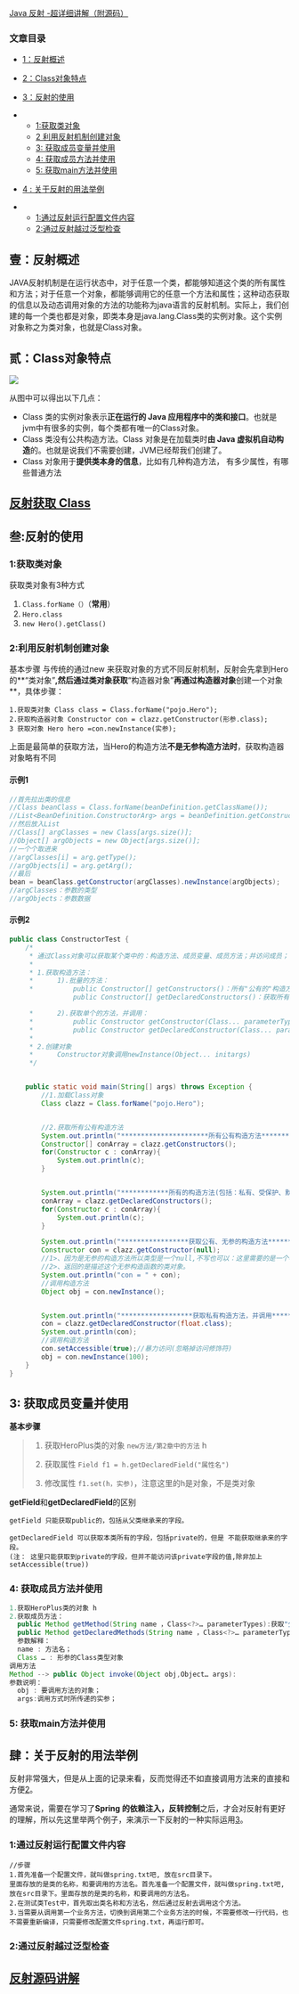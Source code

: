 [Java 反射 -超详细讲解（附源码）](<https://blog.csdn.net/lililuni/article/details/83449088?depth_1-utm_source=distribute.pc_relevant.none-task&utm_source=distribute.pc_relevant.none-task>)

### 文章目录

- [1：反射概述](https://blog.csdn.net/lililuni/article/details/83449088?depth_1-utm_source=distribute.pc_relevant.none-task&utm_source=distribute.pc_relevant.none-task#1_4)

- [2：Class对象特点](https://blog.csdn.net/lililuni/article/details/83449088?depth_1-utm_source=distribute.pc_relevant.none-task&utm_source=distribute.pc_relevant.none-task#2Class_9)

- [3：反射的使用](https://blog.csdn.net/lililuni/article/details/83449088?depth_1-utm_source=distribute.pc_relevant.none-task&utm_source=distribute.pc_relevant.none-task#3_22)

- - [1:获取类对象](https://blog.csdn.net/lililuni/article/details/83449088?depth_1-utm_source=distribute.pc_relevant.none-task&utm_source=distribute.pc_relevant.none-task#1_34)
  - [2 利用反射机制创建对象](https://blog.csdn.net/lililuni/article/details/83449088?depth_1-utm_source=distribute.pc_relevant.none-task&utm_source=distribute.pc_relevant.none-task#2__68)
  - [3: 获取成员变量并使用](https://blog.csdn.net/lililuni/article/details/83449088?depth_1-utm_source=distribute.pc_relevant.none-task&utm_source=distribute.pc_relevant.none-task#3___212)
  - [4: 获取成员方法并使用](https://blog.csdn.net/lililuni/article/details/83449088?depth_1-utm_source=distribute.pc_relevant.none-task&utm_source=distribute.pc_relevant.none-task#4___286)
  - [5: 获取main方法并使用](https://blog.csdn.net/lililuni/article/details/83449088?depth_1-utm_source=distribute.pc_relevant.none-task&utm_source=distribute.pc_relevant.none-task#5__main_328)

- [4 : 关于反射的用法举例](https://blog.csdn.net/lililuni/article/details/83449088?depth_1-utm_source=distribute.pc_relevant.none-task&utm_source=distribute.pc_relevant.none-task#4___365)

- - [1:通过反射运行配置文件内容](https://blog.csdn.net/lililuni/article/details/83449088?depth_1-utm_source=distribute.pc_relevant.none-task&utm_source=distribute.pc_relevant.none-task#1_369)
  - [2:通过反射越过泛型检查](https://blog.csdn.net/lililuni/article/details/83449088?depth_1-utm_source=distribute.pc_relevant.none-task&utm_source=distribute.pc_relevant.none-task#2_445)



## 壹：反射概述

​       JAVA反射机制是在运行状态中，对于任意一个类，都能够知道这个类的所有属性和方法；对于任意一个对象，都能够调用它的任意一个方法和属性；这种动态获取的信息以及动态调用对象的方法的功能称为java语言的反射机制。
​     实际上，我们创建的每一个类也都是对象，即类本身是java.lang.Class类的实例对象。这个实例对象称之为类对象，也就是Class对象。

## 贰：Class对象特点

![](./images/Class.png)

 从图中可以得出以下几点：

- Class 类的实例对象表示**正在运行的 Java 应用程序中的类和接口**。也就是jvm中有很多的实例，每个类都有唯一的Class对象。
- Class 类没有公共构造方法。Class 对象是在加载类时**由 Java 虚拟机自动构造**的。也就是说我们不需要创建，JVM已经帮我们创建了。
- Class 对象用于**提供类本身的信息**，比如有几种构造方法， 有多少属性，有哪些普通方法



## [反射获取 Class](<http://www.10qianwan.com/articledetail/116411.html>)



## 叁:反射的使用

### 1:获取类对象

获取类对象有3种方式

1. `Class.forName（）`（**常用**）
2. `Hero.class`
3. `new Hero().getClass()`

### 2:利用反射机制创建对象

基本步骤
  与传统的通过new 来获取对象的方式不同反射机制，反射会先拿到Hero的**“类对象”**,然后通过类对象获取**“构造器对象”**再通过构造器对象**创建一个对象**，具体步骤：

```
1.获取类对象 Class class = Class.forName("pojo.Hero");
2.获取构造器对象 Constructor con = clazz.getConstructor(形参.class);
3 获取对象 Hero hero =con.newInstance(实参);
```

上面是最简单的获取方法，当Hero的构造方法**不是无参构造方法时**，获取构造器对象略有不同


#### 示例1

```java
//首先拉出类的信息
//Class beanClass = Class.forName(beanDefinition.getClassName());
//List<BeanDefinition.ConstructorArg> args = beanDefinition.getConstructorArgs();
//然后放入List
//Class[] argClasses = new Class[args.size()];
//Object[] argObjects = new Object[args.size()];
//一个个取进来
//argClasses[i] = arg.getType();
//argObjects[i] = arg.getArg();
//最后
bean = beanClass.getConstructor(argClasses).newInstance(argObjects);
//argClasses：参数的类型
//argObjects：参数数据
```



#### 示例2

```java
public class ConstructorTest {
	/*
	 * 通过Class对象可以获取某个类中的：构造方法、成员变量、成员方法；并访问成员；
	 *
	 * 1.获取构造方法：
	 * 		1).批量的方法：
	 * 			public Constructor[] getConstructors()：所有"公有的"构造方法
	            public Constructor[] getDeclaredConstructors()：获取所有的构造方法(包括私有、受保护、默认、公有)

	 * 		2).获取单个的方法，并调用：
	 * 			public Constructor getConstructor(Class... parameterTypes):获取单个的"公有的"构造方法：
	 * 			public Constructor getDeclaredConstructor(Class... parameterTypes):获取"某个构造方法"可以是私有的，或受保护、默认、公有；
	 *
	 * 2.创建对象
	 * 		Constructor对象调用newInstance(Object... initargs)
	 */


    public static void main(String[] args) throws Exception {
        //1.加载Class对象
        Class clazz = Class.forName("pojo.Hero");


        //2.获取所有公有构造方法
        System.out.println("**********************所有公有构造方法*********************************");
        Constructor[] conArray = clazz.getConstructors();
        for(Constructor c : conArray){
            System.out.println(c);
        }


        System.out.println("************所有的构造方法(包括：私有、受保护、默认、公有)***************");
        conArray = clazz.getDeclaredConstructors();
        for(Constructor c : conArray){
            System.out.println(c);
        }

        System.out.println("*****************获取公有、无参的构造方法*******************************");
        Constructor con = clazz.getConstructor(null);
        //1>、因为是无参的构造方法所以类型是一个null,不写也可以：这里需要的是一个参数的类型，切记是类型
        //2>、返回的是描述这个无参构造函数的类对象。
        System.out.println("con = " + con);
        //调用构造方法
        Object obj = con.newInstance();


        System.out.println("******************获取私有构造方法，并调用*******************************");
        con = clazz.getDeclaredConstructor(float.class);
        System.out.println(con);
        //调用构造方法
        con.setAccessible(true);//暴力访问(忽略掉访问修饰符)
        obj = con.newInstance(100);
    }
}
```





## 3: 获取成员变量并使用

**基本步骤**

> 1. 获取HeroPlus类的对象 `new方法/第2章中的方法` h
>
> 2. 获取属性 `Field f1 = h.getDeclaredField("属性名")` 
>
> 3. 修改属性 `f1.set(h，实参)`，注意这里的h是对象，不是类对象



**getField**和**getDeclaredField**的区别

```
getField 只能获取public的，包括从父类继承来的字段。

getDeclaredField 可以获取本类所有的字段，包括private的，但是 不能获取继承来的字段。
(注： 这里只能获取到private的字段，但并不能访问该private字段的值,除非加上setAccessible(true))
```



### 4: 获取成员方法并使用

```java
1.获取HeroPlus类的对象 h
2.获取成员方法：
  public Method getMethod(String name ，Class<?>… parameterTypes):获取"公有方法"；（包含了   父类的方法也包含Object类）
  public Method getDeclaredMethods(String name ，Class<?>… parameterTypes) :获取成员方   法，包括私有的(不包括继承的)
  参数解释：
  name : 方法名；
  Class … : 形参的Class类型对象
调用方法
Method --> public Object invoke(Object obj,Object… args):
参数说明：
  obj : 要调用方法的对象；
  args:调用方式时所传递的实参；
```



### 5: 获取main方法并使用



## 肆：关于反射的用法举例

 反射非常强大，但是从上面的记录来看，反而觉得还不如直接调用方法来的直接和方便[2](https://blog.csdn.net/lililuni/article/details/83449088?depth_1-utm_source=distribute.pc_relevant.none-task&utm_source=distribute.pc_relevant.none-task#fn2)。

通常来说，需要在学习了**Spring 的依赖注入，反转控制**之后，才会对反射有更好的理解，所以先这里举两个例子，来演示一下反射的一种实际运用[3](https://blog.csdn.net/lililuni/article/details/83449088?depth_1-utm_source=distribute.pc_relevant.none-task&utm_source=distribute.pc_relevant.none-task#fn3)。

### 1:通过反射运行配置文件内容

```
//步骤
1.首先准备一个配置文件，就叫做spring.txt吧, 放在src目录下。
里面存放的是类的名称，和要调用的方法名。首先准备一个配置文件，就叫做spring.txt吧, 放在src目录下。里面存放的是类的名称，和要调用的方法名。
2.在测试类Test中，首先取出类名称和方法名，然后通过反射去调用这个方法。
3.当需要从调用第一个业务方法，切换到调用第二个业务方法的时候，不需要修改一行代码，也不需要重新编译，只需要修改配置文件spring.txt，再运行即可。
```



### 2:通过反射越过泛型检查



## [反射源码讲解](https://www.jianshu.com/p/3ea4a6b57f87)

